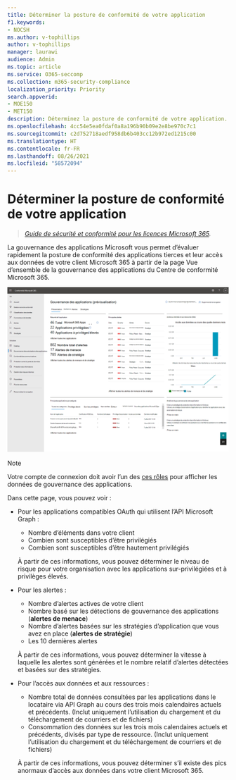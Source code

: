 ```yaml
---
title: Déterminer la posture de conformité de votre application
f1.keywords:
- NOCSH
ms.author: v-tophillips
author: v-tophillips
manager: laurawi
audience: Admin
ms.topic: article
ms.service: O365-seccomp
ms.collection: m365-security-compliance
localization_priority: Priority
search.appverid:
- MOE150
- MET150
description: Déterminez la posture de conformité de votre application.
ms.openlocfilehash: 4cc54e5ea0fdaf0a8a196b90b09e2e8be970c7c1
ms.sourcegitcommit: c2d752718aedf958db6b403cc12b972ed1215c00
ms.translationtype: HT
ms.contentlocale: fr-FR
ms.lasthandoff: 08/26/2021
ms.locfileid: "58572094"
---
```

# <a name="determine-your-app-compliance-posture"></a>Déterminer la posture de conformité de votre application

>*[Guide de sécurité et conformité pour les licences Microsoft 365](https://aka.ms/ComplianceSD).*

La gouvernance des applications Microsoft vous permet d’évaluer rapidement la posture de conformité des applications tierces et leur accès aux données de votre client Microsoft 365 à partir de la page Vue d’ensemble de la gouvernance des applications du Centre de conformité Microsoft 365.

![Page vue d’ensemble de la gouvernance des applications dans le Centre de conformité Microsoft 365.](..\media\manage-app-protection-governance\mapg-cc-overview.png)

>[!Note]
> Votre compte de connexion doit avoir l’un des [ces rôles](app-governance-get-started.md#administrator-roles) pour afficher les données de gouvernance des applications.
>

Dans cette page, vous pouvez voir :

- Pour les applications compatibles OAuth qui utilisent l’API Microsoft Graph :

  - Nombre d’éléments dans votre client
  - Combien sont susceptibles d’être privilégiés
  - Combien sont susceptibles d’être hautement privilégiés

  À partir de ces informations, vous pouvez déterminer le niveau de risque pour votre organisation avec les applications sur-privilégiées et à privilèges élevés.

- Pour les alertes :

  - Nombre d’alertes actives de votre client
  - Nombre basé sur les détections de gouvernance des applications (**alertes de menace**)
  - Nombre d’alertes basées sur les stratégies d’application que vous avez en place (**alertes de stratégie**)
  - Les 10 dernières alertes

  À partir de ces informations, vous pouvez déterminer la vitesse à laquelle les alertes sont générées et le nombre relatif d’alertes détectées et basées sur des stratégies.

- Pour l’accès aux données et aux ressources :

  - Nombre total de données consultées par les applications dans le locataire via API Graph au cours des trois mois calendaires actuels et précédents. (Inclut uniquement l’utilisation du chargement et du téléchargement de courriers et de fichiers)
  - Consommation des données sur les trois mois calendaires actuels et précédents, divisés par type de ressource. (Inclut uniquement l’utilisation du chargement et du téléchargement de courriers et de fichiers)

  À partir de ces informations, vous pouvez déterminer s’il existe des pics anormaux d’accès aux données dans votre client Microsoft 365.

